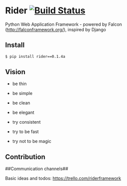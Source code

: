 Rider [![Build Status](https://travis-ci.org/riderframework/rider.svg?branch=master)](https://travis-ci.org/riderframework/rider)
=====
Python Web Application Framework - powered by Falcon (http://falconframework.org/), inspired by Django

Install
-------

```bash
$ pip install rider==0.1.4a
```

Vision
------
* be thin
* be simple
* be clean
* be elegant

* try consistent
* try to be fast
* try not to be magic

Contribution
------------

##Communication channels##

Basic ideas and todos:
https://trello.com/riderframework
